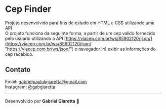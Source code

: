 # Cep Finder

Projeto desenvolvido para fins de estudo em HTML e CSS utilizando uma API<br>
O projeto funciona da seguinte forma, a partir de um cep valído fornecido pelo usuario utilizando a API [https://viacep.com.br/ws/85902120/json/](https://viacep.com.br/ws/85902120/json/ "https://viacep.com.br/ws/json/") o navegador irá exibir as informções do cep recebido. <br>

## Contato<br>

Email: gabrielpaulukgiaretta@gmail.com<br>
Instagram: [@gabgiaretta](https://www.instagram.com/gabgiaretta/)<br>

---

Desenvolvido por **Gabriel Giaretta** 👋
